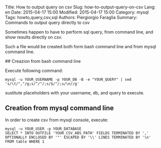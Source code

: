 Title: How to output query on csv
Slug: how-to-output-query-on-csv
Lang: en
Date: 2015-04-17 15:00
Modified: 2015-04-17 15:00
Category: mysql
Tags: howto,query,csv,sql
Authors: Piergiorgio Faraglia
Summary: Commands to output query directly to csv

Sometimes happen to have to perform sql query, from command line, and show
results directly on csv.

Such a file would be created both form bash command line and from mysql command
line.

## Creazion from bash command line

Execute following command:

    mysql -u YOUR_USERNAME -p YOUR_DB -B -e "YOUR_QUERY" | sed 's/\t/","/g;s/^/"/;s/$/"/;s/\n//g'

sustitute placeholders with your username, db, and query to execute.

## Creation from mysql command line

In order to create csv from mysql console, execute:

    mysql -u YOUR_USER -p YOUR_DATABASE
    SELECT * INTO OUTFILE 'YOUR_CSV_ABS_PATH' FIELDS TERMINATED BY ',' OPTIONALLY ENCLOSED BY '"' ESCAPED BY '\\' LINES TERMINATED BY '\n' FROM table WHERE 1
